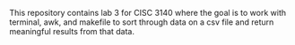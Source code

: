 This repository contains lab 3 for CISC 3140 where the goal is to work with terminal, awk, and makefile to sort through data on a csv file and return meaningful results from that data.
